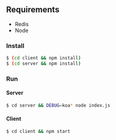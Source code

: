 ## Requirements
- Redis
- Node

### Install

````bash
$ (cd client && npm install)
$ (cd server && npm install)
````
### Run

#### Server
````bash
$ cd server && DEBUG=koa* node index.js
````

#### Client
````bash
$ cd client && npm start
````

